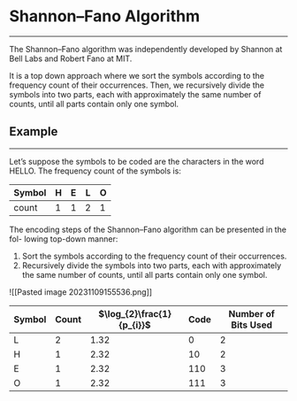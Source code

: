 # Shannon–Fano Algorithm
---
The Shannon–Fano algorithm was independently developed by Shannon at Bell Labs and Robert Fano at MIT. 

It is a top down approach where we sort the symbols according to the frequency count of their occurrences. Then, we recursively divide the symbols into two parts, each with approximately the same number of counts, until all parts contain only one symbol.

## Example
---
Let’s suppose the symbols to be coded are the characters in the word HELLO. The frequency count of the symbols is:

| Symbol | H| E|L|O|
| -|-|-|-|-|
| count|1|1|2|1

The encoding steps of the Shannon–Fano algorithm can be presented in the fol- lowing top-down manner:

1. Sort the symbols according to the frequency count of their occurrences.  
2. Recursively divide the symbols into two parts, each with approximately the same number of counts, until all parts contain only one symbol.

![[Pasted image 20231109155536.png]]

| Symbol | Count | $\log_{2}\frac{1}{p_{i}}$ | Code | Number of Bits Used|
|-|-|-|-|-|
| L | 2|1.32|0|2|
|H|1|2.32|10|2|
|E|1|2.32|110|3|
|O|1|2.32|111|3|

